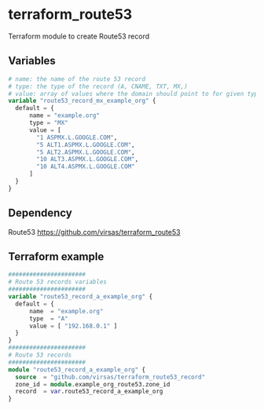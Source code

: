 # terraform_route53

Terraform module to create Route53 record

## Variables

``` terraform
# name: the name of the route 53 record
# type: the type of the record (A, CNAME, TXT, MX,)
# value: array of values where the domain should point to for given type
variable "route53_record_mx_example_org" { 
  default = { 
      name = "example.org"
      type = "MX"
      value = [ 
        "1 ASPMX.L.GOOGLE.COM",
        "5 ALT1.ASPMX.L.GOOGLE.COM",
        "5 ALT2.ASPMX.L.GOOGLE.COM",
        "10 ALT3.ASPMX.L.GOOGLE.COM",
        "10 ALT4.ASPMX.L.GOOGLE.COM"
      ]
  }
}
```

## Dependency

Route53 <https://github.com/virsas/terraform_route53>

## Terraform example

``` terraform
######################
# Route 53 records variables
######################
variable "route53_record_a_example_org" { 
  default = { 
      name  = "example.org"
      type  = "A"
      value = [ "192.168.0.1" ]
  }
}
######################
# Route 53 records
######################
module "route53_record_a_example_org" {
  source  = "github.com/virsas/terraform_route53_record"
  zone_id = module.example_org_route53.zone_id
  record  = var.route53_record_a_example_org
}
```
